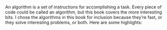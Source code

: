An algorithm is a set of instructions for accomplishing a task. Every
piece of code could be called an algorithm, but this book covers the
more interesting bits. I chose the algorithms in this book for inclusion
because they’re fast, or they solve interesting problems, or both. Here
are some highlights: